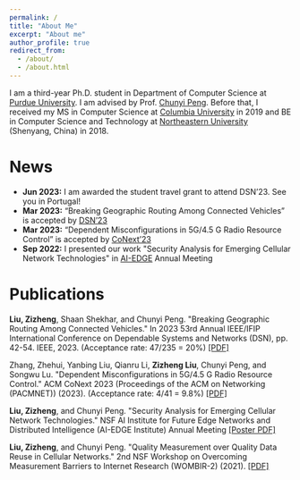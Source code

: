 ```yaml
---
permalink: /
title: "About Me"
excerpt: "About me"
author_profile: true
redirect_from: 
  - /about/
  - /about.html
---
```


I am a third-year Ph.D. student in Department of Computer Science at [Purdue University](https://www.cs.purdue.edu/). I am advised by Prof. [Chunyi Peng](https://www.cs.purdue.edu/homes/chunyi/). Before that, I received my MS in Computer Science at [Columbia University](https://www.cs.columbia.edu/) in 2019 and BE in Computer Science and Technology at [Northeastern University](http://www.cse.neu.edu.cn/) (Shenyang, China) in 2018.

News
======
- **Jun 2023:** I am awarded the student travel grant to attend DSN’23. See you in Portugal!
- **Mar 2023:** “Breaking Geographic Routing Among Connected Vehicles” is accepted by [DSN’23](https://dsn2023.dei.uc.pt/)
- **Mar 2023:** “Dependent Misconfigurations in 5G/4.5 G Radio Resource Control” is accepted by [CoNext’23](https://conferences.sigcomm.org/co-next/2023/#!/home)
- **Sep 2022:** I presented our work "Security Analysis for Emerging Cellular Network Technologies" in [AI-EDGE](https://aiedge.osu.edu/) Annual Meeting

Publications
======
**Liu, Zizheng**, Shaan Shekhar, and Chunyi Peng. "Breaking Geographic Routing Among Connected Vehicles." In 2023 53rd Annual IEEE/IFIP International Conference on Dependable Systems and Networks (DSN), pp. 42-54. IEEE, 2023. (Acceptance rate: 47/235 = 20%) [[PDF]](https://ieeexplore.ieee.org/stamp/stamp.jsp?arnumber=10202631&casa_token=nf9VACfbJIsAAAAA:-whwLLhsKnyc-phL4_mNPFcrUqgizivBTBTEz8yios1ePSf6T7t4Fctcnz3lz2zKb2tp7CCKTw&tag=1)

Zhang, Zhehui, Yanbing Liu, Qianru Li, **Zizheng Liu**, Chunyi Peng, and Songwu Lu. "Dependent Misconfigurations in 5G/4.5 G Radio Resource Control." ACM CoNext 2023 (Proceedings of the ACM on Networking (PACMNET)) (2023). (Acceptance rate: 4/41 = 9.8%) [[PDF]](https://www.cs.purdue.edu/homes/chunyi/pubs/conext23-zhang.pdf)

**Liu, Zizheng**, and Chunyi Peng. "Security Analysis for Emerging Cellular Network Technologies." 
NSF AI Institute for Future Edge Networks and Distributed Intelligence (AI-EDGE Institute) Annual Meeting [[Poster PDF]]()

**Liu, Zizheng**, and Chunyi Peng. "Quality Measurement over Quality Data Reuse in Cellular Networks." 2nd NSF Workshop on Overcoming Measurement Barriers to Internet Research (WOMBIR-2) (2021). [[PDF]](https://www.caida.org/workshops/wombir/2104/slides/wombir2-peng-paper.pdf)